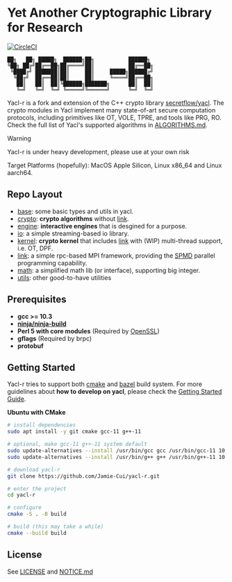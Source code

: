 # Yet Another Cryptographic Library for Research

[![CircleCI](https://dl.circleci.com/status-badge/img/gh/Jamie-Cui/yacl-r/tree/main.svg?style=svg)](https://dl.circleci.com/status-badge/redirect/gh/Jamie-Cui/yacl-r/tree/main)


```
██╗   ██╗ █████╗  ██████╗██╗           ██████╗ 
╚██╗ ██╔╝██╔══██╗██╔════╝██║           ██╔══██╗
 ╚████╔╝ ███████║██║     ██║     █████╗██████╔╝
  ╚██╔╝  ██╔══██║██║     ██║     ╚════╝██╔══██╗
   ██║   ██║  ██║╚██████╗███████╗      ██║  ██║
   ╚═╝   ╚═╝  ╚═╝ ╚═════╝╚══════╝      ╚═╝  ╚═╝
```

Yacl-r is a fork and extension of the C++ crypto library [secretflow/yacl](https://github.com/secretflow/yacl). The crypto modules in Yacl implement many state-of-art secure computation protocols, including primitives like OT, VOLE, TPRE, and tools like PRG, RO. Check the full list of Yacl's supported algorithms in [ALGORITHMS.md](ALGORITHMS.md).

> [!WARNING]
> Yacl-r is under heavy development, please use at your own risk

Target Platforms (hopefully): MacOS Apple Silicon, Linux x86_64 and Linux aarch64.

## Repo Layout

- [base](yacl/base/): some basic types and utils in yacl.
- [crypto](yacl/crypto/): **crypto algorithms** without [link](yacl/link/).
- [engine](yacl/engine/): **interactive engines** that is desgined for a purpose.
- [io](yacl/io/): a simple streaming-based io library.
- [kernel](yacl/kernel/): **crypto kernel** that includes [link](yacl/link/) with (WIP) multi-thread support, i.e. OT, DPF.
- [link](yacl/link/): a simple rpc-based MPI framework, providing the [SPMD](https://en.wikipedia.org/wiki/SPMD) parallel programming capability.
- [math](yacl/math/): a simplified math lib (or interface), supporting big integer.
- [utils](yacl/utils/): other good-to-have utilities

## Prerequisites

- **gcc >= 10.3**
- **[ninja/ninja-build](https://ninja-build.org/)**
- **Perl 5 with core modules** (Required by [OpenSSL](https://github.com/openssl/openssl/blob/master/INSTALL.md#prerequisites))
- **gflags** (Required by brpc)
- **protobuf**

## Getting Started

Yacl-r tries to support both [cmake](https://cmake.org/) and [bazel](https://bazel.build/) build system. For more guidelines about **how to develop on yacl**, please check the [Getting Started Guide](GETTING_STARTED.md).

**Ubuntu with CMake**

``` sh
# install dependencies
sudo apt install -y git cmake gcc-11 g++-11

# optional, make gcc-11 g++-11 system default
sudo update-alternatives --install /usr/bin/gcc gcc /usr/bin/gcc-11 10
sudo update-alternatives --install /usr/bin/g++ g++ /usr/bin/g++-11 10

# download yacl-r
git clone https://github.com/Jamie-Cui/yacl-r.git

# enter the project
cd yacl-r

# configure 
cmake -S . -B build

# build (this may take a while)
cmake --build build
```

## License

See [LICENSE](LICENSE) and [NOTICE.md](NOTICE.md)
